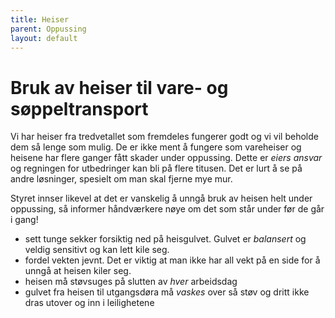 ```yaml
---
title: Heiser
parent: Oppussing
layout: default
---
```


# Bruk av heiser til vare- og søppeltransport

Vi har heiser fra tredvetallet som fremdeles fungerer godt og vi vil beholde dem så lenge som mulig. De er ikke ment å fungere som vareheiser og heisene har flere ganger fått skader under oppussing. Dette er _eiers ansvar_ og regningen for utbedringer kan bli på flere titusen. Det er lurt å se på andre løsninger, spesielt om man skal fjerne mye mur.

Styret innser likevel at det er vanskelig å unngå bruk av heisen helt under oppussing, så informer håndværkere nøye om det som står under før de går i gang!

- sett tunge sekker forsiktig ned på heisgulvet. Gulvet er _balansert_ og veldig sensitivt og kan lett kile seg.
- fordel vekten jevnt. Det er viktig at man ikke har all vekt på en side for å unngå at heisen kiler seg.
- heisen må støvsuges på slutten av _hver_ arbeidsdag
- gulvet fra heisen til utgangsdøra må _vaskes_ over så støv og dritt ikke dras utover og inn i leilighetene

